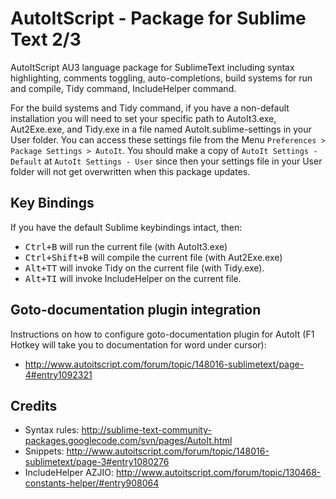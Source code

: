 # AutoItScript - Package for Sublime Text 2/3
AutoItScript AU3 language package for SublimeText including syntax highlighting, comments toggling, auto-completions, build systems for run and compile, Tidy command, IncludeHelper command.

For the build systems and Tidy command, if you have a non-default installation you will need to set your specific path to AutoIt3.exe, Aut2Exe.exe, and Tidy.exe in a file named AutoIt.sublime-settings in your User folder. You can access these settings file from the Menu `Preferences > Package Settings > AutoIt`. You should make a copy of `AutoIt Settings - Default` at `AutoIt Settings - User` since then your settings file in your User folder will not get overwritten when this package updates.

## Key Bindings
If you have the default Sublime keybindings intact, then:
* <kbd>Ctrl+B</kbd> will run the current file (with AutoIt3.exe)
* <kbd>Ctrl+Shift+B</kbd> will compile the current file (with Aut2Exe.exe)
* <kbd>Alt+T</kbd><kbd>T</kbd> will invoke Tidy on the current file (with Tidy.exe).
* <kbd>Alt+T</kbd><kbd>I</kbd> will invoke IncludeHelper on the current file.

## Goto-documentation plugin integration
Instructions on how to configure goto-documentation plugin for AutoIt (F1 Hotkey will take you to documentation for word under cursor):
* http://www.autoitscript.com/forum/topic/148016-sublimetext/page-4#entry1092321

## Credits
* Syntax rules: http://sublime-text-community-packages.googlecode.com/svn/pages/AutoIt.html
* Snippets: http://www.autoitscript.com/forum/topic/148016-sublimetext/page-3#entry1080276
* IncludeHelper AZJIO: http://www.autoitscript.com/forum/topic/130468-constants-helper/#entry908064
